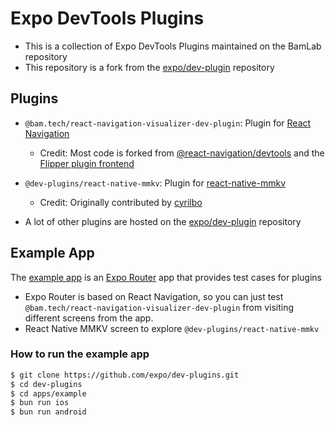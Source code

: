 # Expo DevTools Plugins

- This is a collection of Expo DevTools Plugins maintained on the BamLab repository
- This repository is a fork from the [expo/dev-plugin](https://github.com/expo/dev-plugins) repository

## Plugins

- `@bam.tech/react-navigation-visualizer-dev-plugin`: Plugin for [React Navigation](https://reactnavigation.org/)

  - Credit: Most code is forked from [@react-navigation/devtools](https://github.com/react-navigation/react-navigation/tree/4797ace/packages/devtools) and the [Flipper plugin frontend](https://github.com/react-navigation/react-navigation/tree/4797ace/packages/flipper-plugin-react-navigation)

- `@dev-plugins/react-native-mmkv`: Plugin for [react-native-mmkv](https://github.com/mrousavy/react-native-mmkv)

  - Credit: Originally contributed by [cyrilbo](https://github.com/cyrilbo)

- A lot of other plugins are hosted on the [expo/dev-plugin](https://github.com/expo/dev-plugins) repository

## Example App

The [example app](/apps/example) is an [Expo Router](https://docs.expo.dev/routing/introduction/) app that provides test cases for plugins

- Expo Router is based on React Navigation, so you can just test `@bam.tech/react-navigation-visualizer-dev-plugin` from visiting different screens from the app.
- React Native MMKV screen to explore `@dev-plugins/react-native-mmkv`

### How to run the example app

```sh
$ git clone https://github.com/expo/dev-plugins.git
$ cd dev-plugins
$ cd apps/example
$ bun run ios
$ bun run android
```
